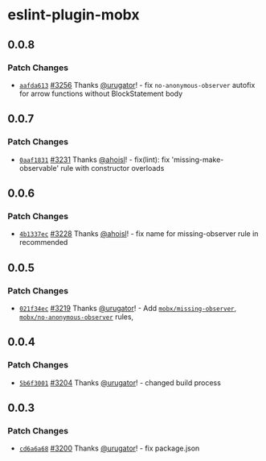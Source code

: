 # eslint-plugin-mobx

## 0.0.8

### Patch Changes

-   [`aafda613`](https://github.com/mobxjs/mobx/commit/aafda6136afd107c6cbdd73d9bab57e45a2eb9f5) [#3256](https://github.com/mobxjs/mobx/pull/3256) Thanks [@urugator](https://github.com/urugator)! - fix `no-anonymous-observer` autofix for arrow functions without BlockStatement body

## 0.0.7

### Patch Changes

-   [`0aaf1831`](https://github.com/mobxjs/mobx/commit/0aaf183131f3eadd40c05ccc94139282bd8d7d56) [#3231](https://github.com/mobxjs/mobx/pull/3231) Thanks [@ahoisl](https://github.com/ahoisl)! - fix(lint): fix 'missing-make-observable' rule with constructor overloads

## 0.0.6

### Patch Changes

-   [`4b1337ec`](https://github.com/mobxjs/mobx/commit/4b1337ecd64c7bfc904a04063bd1b07e62e392f1) [#3228](https://github.com/mobxjs/mobx/pull/3228) Thanks [@ahoisl](https://github.com/ahoisl)! - fix name for missing-observer rule in recommended

## 0.0.5

### Patch Changes

-   [`021f34ec`](https://github.com/mobxjs/mobx/commit/021f34ec81daed9e5b5ed8425b2f3e0fa85dfe5b) [#3219](https://github.com/mobxjs/mobx/pull/3219) Thanks [@urugator](https://github.com/urugator)! - Add [`mobx/missing-observer`](https://github.com/mobxjs/mobx/tree/main/packages/eslint-plugin-mobx#mobxmissing-observer),
    [`mobx/no-anonymous-observer`](https://github.com/mobxjs/mobx/tree/main/packages/eslint-plugin-mobx#mobxno-anonymous-observer) rules,

## 0.0.4

### Patch Changes

-   [`5b6f3001`](https://github.com/mobxjs/mobx/commit/5b6f30017939a2082f7d767a857e0189210a91a7) [#3204](https://github.com/mobxjs/mobx/pull/3204) Thanks [@urugator](https://github.com/urugator)! - changed build process

## 0.0.3

### Patch Changes

-   [`cd6a6a68`](https://github.com/mobxjs/mobx/commit/cd6a6a68245f082bdc35a3109214a5449ef9818d) [#3200](https://github.com/mobxjs/mobx/pull/3200) Thanks [@urugator](https://github.com/urugator)! - fix package.json

